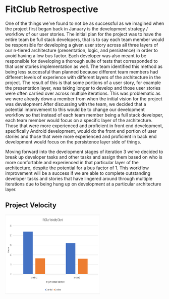# FitClub Retrospective

One of the things we've found to not be as successful as we imagined when the project first began back in January is the development strategy / workflow of our user stories. The initial plan for the project was to have the entire team be full stack developers, that is to say each team member would be responsible for developing a given user story across all three layers of our n-tiered architecture (presentation, logic, and persistence) in order to avoid having a low bus factor. Each developer was also meant to be responsible for developing a thorough suite of tests that corresponded to that user stories implementation as well. The team identified this method as being less successful than planned because different team members had different levels of experience with different layers of the architecture in the project. The result of this is that some portions of a user story, for example the presentation layer, was taking longer to develop and those user stories were often carried over across multiple iterations. This was problematic as we were already down a member from when the initial vision for the project was development After discussing with the team, we decided that a potential improvement to this would be to change our development workflow so that instead of each team member being a full stack developer, each team member would focus on a specific layer of the architecture. Those that were more experienced and proficient in front end development, specifically Android development, would do the front end portion of user stories and those that were more experienced and proficient in back end development would focus on the persistence layer side of things. 


Moving forward into the development stages of iteration 3 we've decided to break up developer tasks and other tasks and assign them based on who is more comfortable and experienced in that particular layer of the architecture, despite the potential for a bus factor of 1. This workflow improvement will be a success if we are able to complete outstanding developer tasks and stories that have lingered around through multiple iterations due to being hung up on development at a particular architecture layer.

## Project Velocity

<img src="fc_vel_chart.png" alt="Velocity Chart" width="300" height="250">
